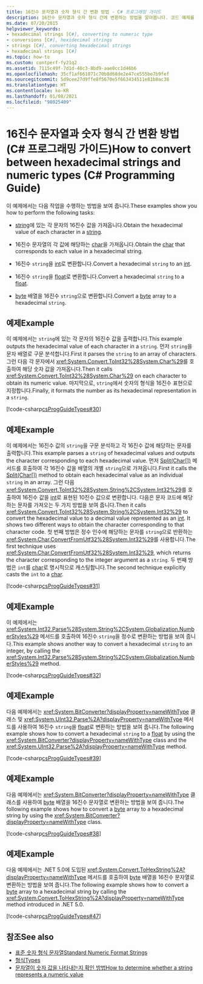 ```yaml
---
title: 16진수 문자열과 숫자 형식 간 변환 방법 - C# 프로그래밍 가이드
description: 16진수 문자열과 숫자 형식 간에 변환하는 방법을 알아봅니다. 코드 예제를 살펴보고 사용 가능한 추가 리소스를 확인합니다.
ms.date: 07/20/2015
helpviewer_keywords:
- hexadecimal strings [C#], converting to numeric type
- conversions [C#], hexidecimal strings
- strings [C#], converting hexadecimal strings
- hexadecimal strings [C#]
ms.topic: how-to
ms.custom: contperf-fy21q2
ms.assetid: 7115c49f-7d1d-40c3-8bd9-aae0cc1d46b6
ms.openlocfilehash: 35cf1af661071c70b8d68de2e47ce555be7b9fef
ms.sourcegitcommit: 5d9cee27d9ffe8f5670e5f663434511e81b8ac38
ms.translationtype: HT
ms.contentlocale: ko-KR
ms.lasthandoff: 01/08/2021
ms.locfileid: "98025409"
---
```

# <a name="how-to-convert-between-hexadecimal-strings-and-numeric-types-c-programming-guide"></a><span data-ttu-id="12b0f-104">16진수 문자열과 숫자 형식 간 변환 방법(C# 프로그래밍 가이드)</span><span class="sxs-lookup"><span data-stu-id="12b0f-104">How to convert between hexadecimal strings and numeric types (C# Programming Guide)</span></span>

<span data-ttu-id="12b0f-105">이 예제에서는 다음 작업을 수행하는 방법을 보여 줍니다.</span><span class="sxs-lookup"><span data-stu-id="12b0f-105">These examples show you how to perform the following tasks:</span></span>  
  
- <span data-ttu-id="12b0f-106">[string](../../language-reference/builtin-types/reference-types.md)에 있는 각 문자의 16진수 값을 가져옵니다.</span><span class="sxs-lookup"><span data-stu-id="12b0f-106">Obtain the hexadecimal value of each character in a [string](../../language-reference/builtin-types/reference-types.md).</span></span>  
  
- <span data-ttu-id="12b0f-107">16진수 문자열의 각 값에 해당하는 [char](../../language-reference/builtin-types/char.md)을 가져옵니다.</span><span class="sxs-lookup"><span data-stu-id="12b0f-107">Obtain the [char](../../language-reference/builtin-types/char.md) that corresponds to each value in a hexadecimal string.</span></span>  
  
- <span data-ttu-id="12b0f-108">16진수 `string`을 [int](../../language-reference/builtin-types/integral-numeric-types.md)로 변환합니다.</span><span class="sxs-lookup"><span data-stu-id="12b0f-108">Convert a hexadecimal `string` to an [int](../../language-reference/builtin-types/integral-numeric-types.md).</span></span>  
  
- <span data-ttu-id="12b0f-109">16진수 `string`을 [float](../../language-reference/builtin-types/floating-point-numeric-types.md)로 변환합니다.</span><span class="sxs-lookup"><span data-stu-id="12b0f-109">Convert a hexadecimal `string` to a [float](../../language-reference/builtin-types/floating-point-numeric-types.md).</span></span>  
  
- <span data-ttu-id="12b0f-110">[byte](../../language-reference/builtin-types/integral-numeric-types.md) 배열을 16진수 `string`으로 변환합니다.</span><span class="sxs-lookup"><span data-stu-id="12b0f-110">Convert a [byte](../../language-reference/builtin-types/integral-numeric-types.md) array to a hexadecimal `string`.</span></span>  
  
## <a name="example"></a><span data-ttu-id="12b0f-111">예제</span><span class="sxs-lookup"><span data-stu-id="12b0f-111">Example</span></span>  

 <span data-ttu-id="12b0f-112">이 예제에서는 `string`에 있는 각 문자의 16진수 값을 출력합니다.</span><span class="sxs-lookup"><span data-stu-id="12b0f-112">This example outputs the hexadecimal value of each character in a `string`.</span></span> <span data-ttu-id="12b0f-113">먼저 `string`을 문자 배열로 구문 분석합니다.</span><span class="sxs-lookup"><span data-stu-id="12b0f-113">First it parses the `string` to an array of characters.</span></span> <span data-ttu-id="12b0f-114">그런 다음 각 문자에서 <xref:System.Convert.ToInt32%28System.Char%29>를 호출하여 해당 숫자 값을 가져옵니다.</span><span class="sxs-lookup"><span data-stu-id="12b0f-114">Then it calls <xref:System.Convert.ToInt32%28System.Char%29> on each character to obtain its numeric value.</span></span> <span data-ttu-id="12b0f-115">마지막으로, `string`에서 숫자의 형식을 16진수 표현으로 지정합니다.</span><span class="sxs-lookup"><span data-stu-id="12b0f-115">Finally, it formats the number as its hexadecimal representation in a `string`.</span></span>  
  
 [!code-csharp[csProgGuideTypes#30](~/samples/snippets/csharp/VS_Snippets_VBCSharp/CsProgGuideTypes/CS/Class1.cs#30)]  
  
## <a name="example"></a><span data-ttu-id="12b0f-116">예제</span><span class="sxs-lookup"><span data-stu-id="12b0f-116">Example</span></span>  

 <span data-ttu-id="12b0f-117">이 예제에서는 16진수 값의 `string`을 구문 분석하고 각 16진수 값에 해당하는 문자를 출력합니다.</span><span class="sxs-lookup"><span data-stu-id="12b0f-117">This example parses a `string` of hexadecimal values and outputs the character corresponding to each hexadecimal value.</span></span> <span data-ttu-id="12b0f-118">먼저 [Split(Char\[\])](xref:System.String.Split(System.Char[])) 메서드를 호출하여 각 16진수 값을 배열의 개별 `string`으로 가져옵니다.</span><span class="sxs-lookup"><span data-stu-id="12b0f-118">First it calls the [Split(Char\[\])](xref:System.String.Split(System.Char[])) method to obtain each hexadecimal value as an individual `string` in an array.</span></span> <span data-ttu-id="12b0f-119">그런 다음 <xref:System.Convert.ToInt32%28System.String%2CSystem.Int32%29>를 호출하여 16진수 값을 [int](../../language-reference/builtin-types/integral-numeric-types.md)로 표현된 10진수 값으로 변환합니다. 다음은 문자 코드에 해당하는 문자를 가져오는 두 가지 방법을 보여 줍니다.</span><span class="sxs-lookup"><span data-stu-id="12b0f-119">Then it calls <xref:System.Convert.ToInt32%28System.String%2CSystem.Int32%29> to convert the hexadecimal value to a decimal value represented as an [int](../../language-reference/builtin-types/integral-numeric-types.md). It shows two different ways to obtain the character corresponding to that character code.</span></span> <span data-ttu-id="12b0f-120">첫 번째 방법은 정수 인수에 해당하는 문자를 `string`으로 반환하는 <xref:System.Char.ConvertFromUtf32%28System.Int32%29>를 사용합니다.</span><span class="sxs-lookup"><span data-stu-id="12b0f-120">The first technique uses <xref:System.Char.ConvertFromUtf32%28System.Int32%29>, which returns the character corresponding to the integer argument as a `string`.</span></span> <span data-ttu-id="12b0f-121">두 번째 방법은 `int`를 [char](../../language-reference/builtin-types/char.md)로 명시적으로 캐스팅합니다.</span><span class="sxs-lookup"><span data-stu-id="12b0f-121">The second technique explicitly casts the `int` to a [char](../../language-reference/builtin-types/char.md).</span></span>  
  
 [!code-csharp[csProgGuideTypes#31](~/samples/snippets/csharp/VS_Snippets_VBCSharp/CsProgGuideTypes/CS/Class1.cs#31)]  
  
## <a name="example"></a><span data-ttu-id="12b0f-122">예제</span><span class="sxs-lookup"><span data-stu-id="12b0f-122">Example</span></span>  

 <span data-ttu-id="12b0f-123">이 예제에서는 <xref:System.Int32.Parse%28System.String%2CSystem.Globalization.NumberStyles%29> 메서드를 호출하여 16진수 `string`을 정수로 변환하는 방법을 보여 줍니다.</span><span class="sxs-lookup"><span data-stu-id="12b0f-123">This example shows another way to convert a hexadecimal `string` to an integer, by calling the <xref:System.Int32.Parse%28System.String%2CSystem.Globalization.NumberStyles%29> method.</span></span>  
  
 [!code-csharp[csProgGuideTypes#32](~/samples/snippets/csharp/VS_Snippets_VBCSharp/CsProgGuideTypes/CS/Class1.cs#32)]  
  
## <a name="example"></a><span data-ttu-id="12b0f-124">예제</span><span class="sxs-lookup"><span data-stu-id="12b0f-124">Example</span></span>  

 <span data-ttu-id="12b0f-125">다음 예제에서는 <xref:System.BitConverter?displayProperty=nameWithType> 클래스 및 <xref:System.UInt32.Parse%2A?displayProperty=nameWithType> 메서드를 사용하여 16진수 `string`을 [float](../../language-reference/builtin-types/floating-point-numeric-types.md)로 변환하는 방법을 보여 줍니다.</span><span class="sxs-lookup"><span data-stu-id="12b0f-125">The following example shows how to convert a hexadecimal `string` to a [float](../../language-reference/builtin-types/floating-point-numeric-types.md) by using the <xref:System.BitConverter?displayProperty=nameWithType> class and the <xref:System.UInt32.Parse%2A?displayProperty=nameWithType> method.</span></span>  
  
 [!code-csharp[csProgGuideTypes#39](~/samples/snippets/csharp/VS_Snippets_VBCSharp/CsProgGuideTypes/CS/Class1.cs#39)]  
  
## <a name="example"></a><span data-ttu-id="12b0f-126">예제</span><span class="sxs-lookup"><span data-stu-id="12b0f-126">Example</span></span>  

 <span data-ttu-id="12b0f-127">다음 예제에서는 <xref:System.BitConverter?displayProperty=nameWithType> 클래스를 사용하여 [byte](../../language-reference/builtin-types/integral-numeric-types.md) 배열을 16진수 문자열로 변환하는 방법을 보여 줍니다.</span><span class="sxs-lookup"><span data-stu-id="12b0f-127">The following example shows how to convert a [byte](../../language-reference/builtin-types/integral-numeric-types.md) array to a hexadecimal string by using the <xref:System.BitConverter?displayProperty=nameWithType> class.</span></span>  
  
 [!code-csharp[csProgGuideTypes#38](~/samples/snippets/csharp/VS_Snippets_VBCSharp/CsProgGuideTypes/CS/Class1.cs#38)]  
  
## <a name="example"></a><span data-ttu-id="12b0f-128">예제</span><span class="sxs-lookup"><span data-stu-id="12b0f-128">Example</span></span>  

 <span data-ttu-id="12b0f-129">다음 예제에서는 .NET 5.0에 도입된 <xref:System.Convert.ToHexString%2A?displayProperty=nameWithType> 메서드를 호출하여 [byte](../../language-reference/builtin-types/integral-numeric-types.md) 배열을 16진수 문자열로 변환하는 방법을 보여 줍니다.</span><span class="sxs-lookup"><span data-stu-id="12b0f-129">The following example shows how to convert a [byte](../../language-reference/builtin-types/integral-numeric-types.md) array to a hexadecimal string by calling the <xref:System.Convert.ToHexString%2A?displayProperty=nameWithType> method introduced in .NET 5.0.</span></span>
  
 [!code-csharp[csProgGuideTypes#47](~/samples/snippets/csharp/VS_Snippets_VBCSharp/CsProgGuideTypes/CS/Class1.cs#47)]  
  
## <a name="see-also"></a><span data-ttu-id="12b0f-130">참조</span><span class="sxs-lookup"><span data-stu-id="12b0f-130">See also</span></span>

- [<span data-ttu-id="12b0f-131">표준 숫자 형식 문자열</span><span class="sxs-lookup"><span data-stu-id="12b0f-131">Standard Numeric Format Strings</span></span>](../../../standard/base-types/standard-numeric-format-strings.md)
- [<span data-ttu-id="12b0f-132">형식</span><span class="sxs-lookup"><span data-stu-id="12b0f-132">Types</span></span>](./index.md)
- [<span data-ttu-id="12b0f-133">문자열이 숫자 값을 나타내는지 확인 방법</span><span class="sxs-lookup"><span data-stu-id="12b0f-133">How to determine whether a string represents a numeric value</span></span>](../strings/how-to-determine-whether-a-string-represents-a-numeric-value.md)
